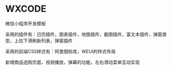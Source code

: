 # WXCODE
微信小程序开发模板

采用的插件有：日历插件，图表插件，地图插件，截图插件，富文本插件，弹窗类型，上拉下滑刷新列表，弹窗插件

采用的前端CSS样式有：阿里图标库，WEUI的样式布局

新增商品选购页面，视频播放，弹幕的功能，左右滑动菜单互动实现

